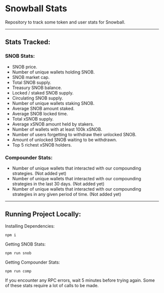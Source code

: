 # Snowball Stats

Repository to track some token and user stats for Snowball.

---

## Stats Tracked:

### SNOB Stats:
- SNOB price.
- Number of unique wallets holding SNOB.
- SNOB market cap.
- Total SNOB supply.
- Treasury SNOB balance.
- Locked / staked SNOB supply.
- Circulating SNOB supply.
- Number of unique wallets staking SNOB.
- Average SNOB amount staked.
- Average SNOB locked time.
- Total xSNOB supply.
- Average xSNOB amount held by stakers.
- Number of wallets with at least 100k xSNOB.
- Number of users forgetting to withdraw their unlocked SNOB.
- Amount of unlocked SNOB waiting to be withdrawn.
- Top 5 richest xSNOB holders.

### Compounder Stats:
- Number of unique wallets that interacted with our compounding strategies. (Not added yet)
- Number of unique wallets that interacted with our compounding strategies in the last 30 days. (Not added yet)
- Number of unique wallets that interacted with our compounding strategies in any given period of time. (Not added yet)

---

## Running Project Locally:

Installing Dependencies:
```
npm i
```

Getting SNOB Stats:
```
npm run snob
```

Getting Compounder Stats:
```
npm run comp
```

If you encounter any RPC errors, wait 5 minutes before trying again. Some of these stats require a lot of calls to be made.